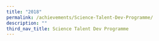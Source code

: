 ```yaml
---
title: "2018"
permalink: /achievements/Science-Talent-Dev-Programme/
description: ""
third_nav_title: Science Talent Dev Programme
---
```

